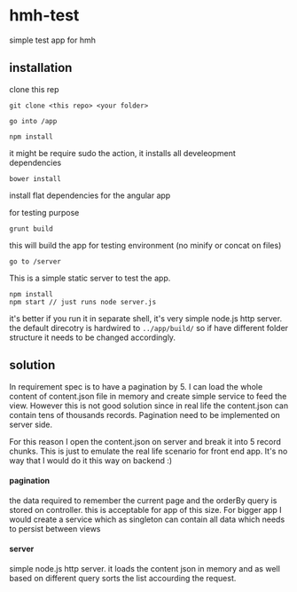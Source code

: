 # hmh-test
simple test app for hmh

## installation

clone this rep

`git clone <this repo> <your folder>`

	go into /app

	npm install

it might be require sudo the action, it installs all develeopment dependencies

	bower install

install flat dependencies for the angular app

for testing purpose

	grunt build

this will build the app for testing environment (no minify or concat on files)

	go to /server

This is a simple static server to test the app.

	npm install
	npm start // just runs node server.js

it's better if you run it in separate shell, it's very simple node.js http server.
the default direcotry is hardwired to `../app/build/` so if have different folder structure
it needs to be changed accordingly.


## solution

In requirement spec is to have a pagination by 5. I can load the whole content of content.json file in memory and create simple service to feed the view.
However this is not good solution since in real life the content.json can contain tens of thousands records. Pagination need to be implemented on server side.

For this reason I open the content.json on server and break it into 5 record chunks. This is just to emulate the real life scenario for front end app. It's no way that
I would do it this way on backend :)

#### pagination
the data required to remember the current page and the orderBy query is stored on controller. this is acceptable for app of this size. For bigger app I would create a service which as singleton can contain all data which needs to persist between views

#### server

simple node.js http server. it loads the content json in memory and as well based on different query sorts the list accourding the request.

